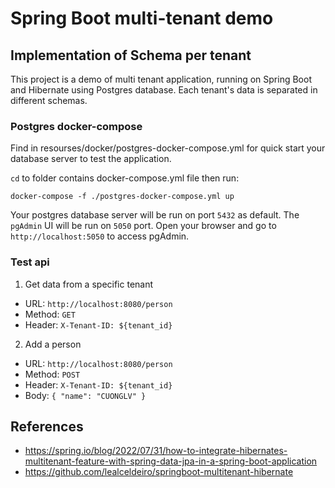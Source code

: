 # Spring Boot multi-tenant demo

## Implementation of Schema per tenant
This project is a demo of multi tenant application, running on Spring Boot and Hibernate using Postgres database.
Each tenant's data is separated in different schemas.

### Postgres docker-compose
Find in resourses/docker/postgres-docker-compose.yml for quick start your database server to test the application.

`cd` to folder contains docker-compose.yml file then run: 

`docker-compose -f ./postgres-docker-compose.yml up`

Your postgres database server will be run on port `5432` as default.
The `pgAdmin` UI will be run on `5050` port. Open your browser and go to `http://localhost:5050` to access pgAdmin.

### Test api
1. Get data from a specific tenant

- URL: `http://localhost:8080/person`
- Method: `GET`
- Header: `X-Tenant-ID: ${tenant_id}`

2. Add a person

- URL: `http://localhost:8080/person`
- Method: `POST`
- Header: `X-Tenant-ID: ${tenant_id}`
- Body: `{
  "name": "CUONGLV"
  }`
## References
- https://spring.io/blog/2022/07/31/how-to-integrate-hibernates-multitenant-feature-with-spring-data-jpa-in-a-spring-boot-application
- https://github.com/lealceldeiro/springboot-multitenant-hibernate